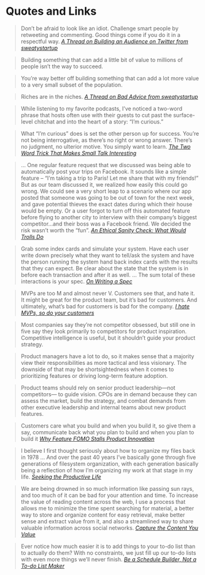 # Quotes and Links

> Don’t be afraid to look like an idiot. Challenge smart people by retweeting and commenting. Good things come if you do it in a respectful way.
[*A Thread on Building an Audience on Twitter from sweatystartup*](https://twitter.com/sweatystartup/status/1350113345609867265)

> Building something that can add a little bit of value to millions of people isn’t the way to succeed.

> You’re way better off building something that can add a lot more value to a very small subset of the population.

> Riches are in the niches.
[*A Thread on Bad Advice from sweatystartup*](https://twitter.com/sweatystartup/status/1345855691068764161)

> While listening to my favorite podcasts, I’ve noticed a two-word phrase that hosts often use with their guests to cut past the surface-level chitchat and into the heart of a story: “I’m curious.”

> What “I’m curious” does is set the other person up for success. You’re not being interrogative, as there’s no right or wrong answer. There’s no judgment, no ulterior motive. You simply want to learn.
[*The Two Word Trick That Makes Small Talk Interesting*](https://forge.medium.com/the-2-word-trick-that-makes-small-talk-interesting-fdd4d5aa693)

> … One regular feature request that we discussed was being able to automatically post your trips on Facebook. It sounds like a simple feature – “I’m taking a trip to Paris! Let me share that with my friends!” But as our team discussed it, we realized how easily this could go wrong. We could see a very short leap to a scenario where our app posted that someone was going to be out of town for the next week, and gave potential thieves the exact dates during which their house would be empty. Or a user forgot to turn off this automated feature before flying to another city to interview with their company’s biggest competitor…and their boss was a Facebook friend. We decided the risk wasn’t worth the “fun”.
[*An Ethical Sanity Check: What Would Trolls Do*](https://www.mindtheproduct.com/an-ethical-sanity-check-what-would-trolls-do/)

> Grab some index cards and simulate your system. Have each user write down precisely what they want to tell/ask the system and have the person running the system hand back index cards with the results that they can expect. Be clear about the state that the system is in before each transaction and after it as well.
...
The sum total of these interactions is your spec.
*[On Writing a Spec](https://seths.blog/2019/12/on-writing-a-spec/)*

> MVPs are too M and almost never V. Customers see that, and hate it. It might be great for the product team, but it’s bad for customers. And ultimately, what’s bad for customers is bad for the company.
*[I hate MVPs, so do your customers](https://blog.asmartbear.com/slc.html)*

> Most companies say they’re not competitor obsessed, but still one in five say they look primarily to competitors for product inspiration. Competitive intelligence is useful, but it shouldn’t guide your product strategy.

> Product managers have a lot to do, so it makes sense that a majority view their responsibilities as more tactical and less visionary. The downside of that may be shortsightedness when it comes to prioritizing features or driving long-term feature adoption.

> Product teams should rely on senior product leadership—not competitors— to guide vision. CPOs are in demand because they can assess the market, build the strategy, and combat demands from other executive leadership and internal teams about new product features.

> Customers care what you build and when you build it, so give them a say, communicate back what you plan to build and when you plan to build it
*[Why Feature FOMO Stalls Product Innovation](https://www.mindtheproduct.com/why-feature-fomo-stalls-product-innovation/)*

> I believe I first thought seriously about how to organize my files back in 1978 … And over the past 40 years I’ve basically gone through five generations of filesystem organization, with each generation basically being a reflection of how I’m organizing my work at that stage in my life.
*[Seeking the Productive Life](https://writings.stephenwolfram.com/2019/02/seeking-the-productive-life-some-details-of-my-personal-infrastructure/)*

> We are being drowned in so much information like passing sun rays, and too much of it can be bad for your attention and time. To increase the value of reading content across the web, I use a process that allows me to minimize the time spent searching for material, a better way to store and organize content for easy retrieval, make better sense and extract value from it, and also a streamlined way to share valuable information across social networks.
*[Capture the Content You Value](https://juvoni.com/capture-the-content-you-value)*

> Ever notice how much easier it is to add things to your to-do list than to actually do them? With no constraints, we just fill up our to-do lists with even more things we’ll never finish.
*[Be a Schedule Builder, Not a To-do List Maker](https://www.nirandfar.com/todo-vs-schedule-builder/)*
